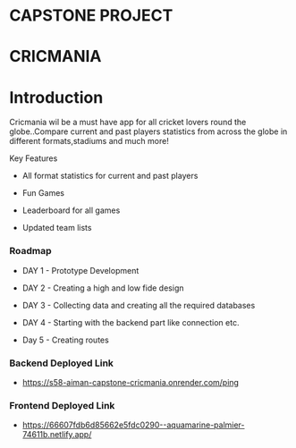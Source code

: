 CAPSTONE PROJECT
============

CRICMANIA
============


Introduction
============

Cricmania wil be a must have app for all cricket lovers round the globe..Compare current and past players statistics from across the globe in different formats,stadiums and much more!

Key Features

-   All format statistics for current and past players 

-   Fun Games 

-   Leaderboard for all games 

-   Updated team lists

### Roadmap

-   DAY 1 - Prototype Development

-   DAY 2 - Creating a high and low fide design  

-   DAY 3 - Collecting data and creating all the required databases

-   DAY 4 - Starting with the backend part like connection etc.

-   Day 5 - Creating routes

### Backend Deployed Link

- https://s58-aiman-capstone-cricmania.onrender.com/ping

### Frontend Deployed Link

- https://66607fdb6d85662e5fdc0290--aquamarine-palmier-74611b.netlify.app/
